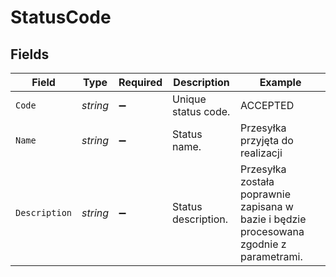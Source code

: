 # StatusCode


## Fields

| Field                                                                                    | Type                                                                                     | Required                                                                                 | Description                                                                              | Example                                                                                  |
| ---------------------------------------------------------------------------------------- | ---------------------------------------------------------------------------------------- | ---------------------------------------------------------------------------------------- | ---------------------------------------------------------------------------------------- | ---------------------------------------------------------------------------------------- |
| `Code`                                                                                   | *string*                                                                                 | :heavy_minus_sign:                                                                       | Unique status code.                                                                      | ACCEPTED                                                                                 |
| `Name`                                                                                   | *string*                                                                                 | :heavy_minus_sign:                                                                       | Status name.                                                                             | Przesyłka przyjęta do realizacji                                                         |
| `Description`                                                                            | *string*                                                                                 | :heavy_minus_sign:                                                                       | Status description.                                                                      | Przesyłka została poprawnie zapisana w bazie i będzie procesowana zgodnie z parametrami. |
